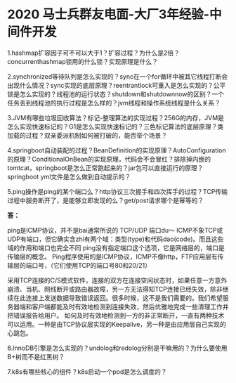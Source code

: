 # 2020 马士兵群友电面-大厂3年经验-中间件开发

1.hashmap扩容因子可不可以大于1？扩容过程？为什么是2倍？concurrenthashmap锁用的什么锁？实现原理是什么？



2.synchronized等待队列是怎么实现的？sync在一个for循环中被其它线程打断会出现什么情况？sync实现的底层原理？reentrantlock可重入是怎么实现的？公平锁是怎么实现的？线程池的运行状态？shutdown和shutdownnow的区别？一个任务丢到线程池的执行过程是怎么样的？jvm线程和操作系统线程是什么关系？



3.JVM有哪些垃圾回收算法？标记-整理算法的实现过程？256G的内存，JVM是怎么实现快速标记的？G1是怎么实现快速标记的？三色标记算法的底层原理？类加载的过程？双亲委派机制如何被打破的，能否举个场景？



4.springboot自动装配的过程？BeanDefinition的实现原理？AutoConfiguration的原理？ConditionalOnBean的实现原理，代码会不会冒红？排除掉内嵌的tomtcat，springboot是怎么正常跑起来的？jar包可以直接运行的原理？springboot yml文件是怎么做到自动提示的？



5.ping操作是ping的某个端口么？http协议三次握手和四次挥手的过程？TCP传输过程中服务断开了，是能够立即发现的么？get/post请求哪个是幂等的？

**答：**

ping是ICMP协议，并不是bai通常所说的 TCP/UDP 端口du～
ICMP不象TCP或UDP有端口，但它确实含zhi有两个域：类型(type)和代码dao(code)。而且这些域的作用和端口也完全不同
ping没有指定端口这个选项，它是网络层的，端口是传输层的概念。
Ping程序使用的是ICMP协议，ICMP不像http，FTP应用层有传输层的端口号，（它们使用TCP的端口号80和20/21）

采用TCP连接的C/S模式软件，连接的双方在连接空闲状态时，如果任意一方意外崩溃、当机、网线断开或路由器故障，另一方无法得知TCP连接已经失效，除非继续在此连接上发送数据导致错误返回。很多时候，这不是我们需要的。我们希望服务器端和客户端都能及时有效地检测到连接失效，然后优雅地完成一些清理工作并把错误报告给用户。
   如何及时有效地检测到一方的非正常断开，一直有两种技术可以运用。一种是由TCP协议层实现的Keepalive，另一种是由应用层自己实现的心跳包。



6.InnoDB引擎是怎么实现的？undolog和redolog分别是干嘛用的？为什么要使用B+树而不是红黑树？

7.k8s有哪些核心的组件？k8s启动一个pod是怎么调度的？